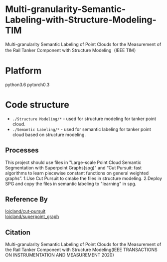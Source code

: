 # Multi-granularity-Semantic-Labeling-with-Structure-Modeling-TIM
Multi-granularity Semantic Labeling of Point Clouds for the Measurement of the Rail Tanker Component with Structure Modeling（IEEE TIM）
# Platform
python3.6
pytorch0.3
# Code structure
* `./Structure Modeling/*` - used for structure modeling for tanker point cloud.
* `./Semantic Labeling/*` - used for semantic labeling  for tanker point cloud based on structure modeling.
## Processes 
This project should use files in "Large-scale Point Cloud Semantic Segmentation with Superpoint Graphs(spg)" and “Cut Pursuit: fast algorithms to learn piecewise constant functions on general weighted graphs”.
1.Use Cut Pursuit to cmake the files in structure modeling.
2.Deploy SPG and copy the files in semantic labeling to "learning" in spg.
## Reference By
[loicland/cut-pursuit](https://github.com/loicland/cut-pursuit)<br>
[loicland/superpoint_graph](https://https://github.com/loicland/superpoint_graph)<br>
## Citation
Multi-granularity Semantic Labeling of Point Clouds for the Measurement of the Rail Tanker Component with Structure Modeling(IEEE TRANSACTIONS ON INSTRUMENTATION AND MEASUREMENT 2020)
